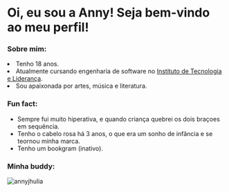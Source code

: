 <h1>Oi, eu sou a Anny! Seja bem-vindo ao meu perfil!</h1>
<h3>Sobre mim:</h3>
  <li>Tenho 18 anos.</li>
  <li>Atualmente cursando engenharia de software no <a href="https://www.inteli.edu.br">Instituto de Tecnologia e Liderança</a>.</li>
  <li>Sou apaixonada por artes, música e literatura.</li>

<h3>Fun fact:</h3>
  <ul>
    <li>Sempre fui muito hiperativa, e quando criança quebrei os dois braçoes em sequência.</li>
    <li>Tenho o cabelo rosa há 3 anos, o que era um sonho de infância e se teornou minha marca.</li>
    <li>Tenho um bookgram (inativo).</li>
  </ul>

<h3>Minha buddy:</h3>



<p align="left"> <img src="https://komarev.com/ghpvc/?username=annyjhulia&label=Profile%20views&color=0e75b6&style=flat" alt="annyjhulia" /> </p>
